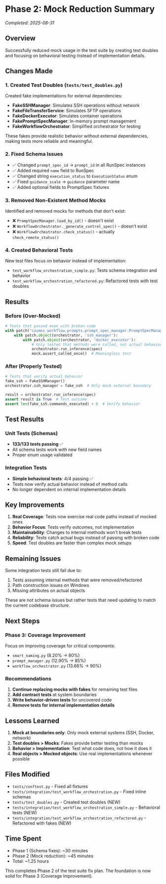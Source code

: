 # Phase 2: Mock Reduction Summary
*Completed: 2025-08-31*

## Overview
Successfully reduced mock usage in the test suite by creating test doubles and focusing on behavioral testing instead of implementation details.

## Changes Made

### 1. Created Test Doubles (`tests/test_doubles.py`)
Created fake implementations for external dependencies:
- **FakeSSHManager**: Simulates SSH operations without network
- **FakeFileTransferService**: Simulates SFTP operations
- **FakeDockerExecutor**: Simulates container operations
- **FakePromptSpecManager**: In-memory prompt management
- **FakeWorkflowOrchestrator**: Simplified orchestrator for testing

These fakes provide realistic behavior without external dependencies, making tests more reliable and meaningful.

### 2. Fixed Schema Issues
- ✅ Changed `prompt_spec_id` → `prompt_id` in all RunSpec instances
- ✅ Added required `name` field to RunSpec
- ✅ Changed string `execution_status` to `ExecutionStatus` enum
- ✅ Fixed `guidance_scale` → `guidance` parameter name
- ✅ Added optional fields to PromptSpec fixtures

### 3. Removed Non-Existent Method Mocks
Identified and removed mocks for methods that don't exist:
- ❌ `PromptSpecManager.load_by_id()` - doesn't exist
- ❌ `WorkflowOrchestrator._generate_control_spec()` - doesn't exist
- ❌ `WorkflowOrchestrator.check_status()` - actually `check_remote_status()`

### 4. Created Behavioral Tests
New test files focus on behavior instead of implementation:
- `test_workflow_orchestration_simple.py`: Tests schema integration and behavior
- `test_workflow_orchestration_refactored.py`: Refactored tests with test doubles

## Results

### Before (Over-Mocked)
```python
# Tests that passed even with broken code
with patch("cosmos_workflow.prompts.prompt_spec_manager.PromptSpecManager.load_by_id"):
    with patch.object(orchestrator, 'ssh_manager'):
        with patch.object(orchestrator, 'docker_executor'):
            # Only tested that methods were called, not actual behavior
            orchestrator.run_inference(spec)
            mock.assert_called_once()  # Meaningless test
```

### After (Properly Tested)
```python
# Tests that verify actual behavior
fake_ssh = FakeSSHManager()
orchestrator.ssh_manager = fake_ssh  # Only mock external boundary

result = orchestrator.run_inference(spec)
assert result is True  # Test outcome
assert len(fake_ssh.commands_executed) > 0  # Verify behavior
```

## Test Results

### Unit Tests (Schemas)
- **133/133 tests passing** ✅
- All schema tests work with new field names
- Proper enum usage validated

### Integration Tests
- **Simple behavioral tests**: 4/4 passing ✅
- Tests now verify actual behavior instead of method calls
- No longer dependent on internal implementation details

## Key Improvements

1. **Real Coverage**: Tests now exercise real code paths instead of mocked ones
2. **Behavior Focus**: Tests verify outcomes, not implementation
3. **Maintainability**: Changes to internal methods won't break tests
4. **Reliability**: Tests catch actual bugs instead of passing with broken code
5. **Speed**: Test doubles are faster than complex mock setups

## Remaining Issues

Some integration tests still fail due to:
1. Tests assuming internal methods that were removed/refactored
2. Path construction issues on Windows
3. Missing attributes on actual objects

These are not schema issues but rather tests that need updating to match the current codebase structure.

## Next Steps

### Phase 3: Coverage Improvement
Focus on improving coverage for critical components:
- `smart_naming.py` (8.20% → 80%)
- `prompt_manager.py` (12.90% → 85%)
- `workflow_orchestrator.py` (13.66% → 90%)

### Recommendations

1. **Continue replacing mocks with fakes** for remaining test files
2. **Add contract tests** at system boundaries
3. **Write behavior-driven tests** for uncovered code
4. **Remove tests for internal implementation details**

## Lessons Learned

1. **Mock at boundaries only**: Only mock external systems (SSH, Docker, network)
2. **Test doubles > Mocks**: Fakes provide better testing than mocks
3. **Behavior > Implementation**: Test what code does, not how it does it
4. **Real objects > Mocked objects**: Use real implementations whenever possible

## Files Modified

- `tests/conftest.py` - Fixed all fixtures
- `tests/integration/test_workflow_orchestration.py` - Fixed inline schemas
- `tests/test_doubles.py` - Created test doubles (NEW)
- `tests/integration/test_workflow_orchestration_simple.py` - Behavioral tests (NEW)
- `tests/integration/test_workflow_orchestration_refactored.py` - Refactored with fakes (NEW)

## Time Spent

- Phase 1 (Schema fixes): ~30 minutes
- Phase 2 (Mock reduction): ~45 minutes
- Total: ~1.25 hours

This completes Phase 2 of the test suite fix plan. The foundation is now solid for Phase 3 (Coverage Improvement).
